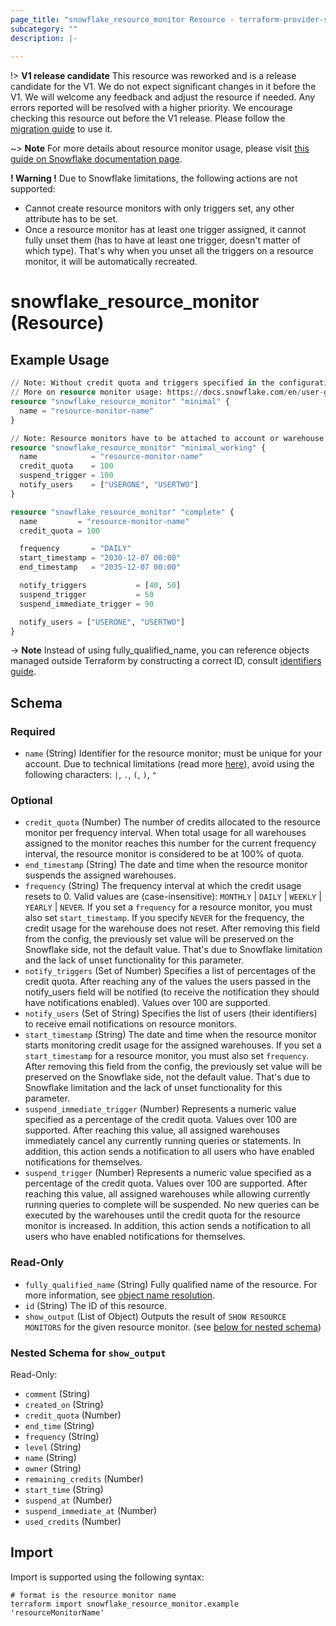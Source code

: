 ```yaml
---
page_title: "snowflake_resource_monitor Resource - terraform-provider-snowflake"
subcategory: ""
description: |-
  
---
```


!> **V1 release candidate** This resource was reworked and is a release candidate for the V1. We do not expect significant changes in it before the V1. We will welcome any feedback and adjust the resource if needed. Any errors reported will be resolved with a higher priority. We encourage checking this resource out before the V1 release. Please follow the [migration guide](https://github.com/Snowflake-Labs/terraform-provider-snowflake/blob/main/MIGRATION_GUIDE.md#v0950--v0960) to use it.

~> **Note** For more details about resource monitor usage, please visit [this guide on Snowflake documentation page](https://docs.snowflake.com/en/user-guide/resource-monitors).

**! Warning !** Due to Snowflake limitations, the following actions are not supported:
- Cannot create resource monitors with only triggers set, any other attribute has to be set.
- Once a resource monitor has at least one trigger assigned, it cannot fully unset them (has to have at least one trigger, doesn't matter of which type). That's why when you unset all the triggers on a resource monitor, it will be automatically recreated.

# snowflake_resource_monitor (Resource)



## Example Usage

```terraform
// Note: Without credit quota and triggers specified in the configuration, the resource monitor is not performing any work.
// More on resource monitor usage: https://docs.snowflake.com/en/user-guide/resource-monitors.
resource "snowflake_resource_monitor" "minimal" {
  name = "resource-monitor-name"
}

// Note: Resource monitors have to be attached to account or warehouse to be able to track credit usage.
resource "snowflake_resource_monitor" "minimal_working" {
  name            = "resource-monitor-name"
  credit_quota    = 100
  suspend_trigger = 100
  notify_users    = ["USERONE", "USERTWO"]
}

resource "snowflake_resource_monitor" "complete" {
  name         = "resource-monitor-name"
  credit_quota = 100

  frequency       = "DAILY"
  start_timestamp = "2030-12-07 00:00"
  end_timestamp   = "2035-12-07 00:00"

  notify_triggers           = [40, 50]
  suspend_trigger           = 50
  suspend_immediate_trigger = 90

  notify_users = ["USERONE", "USERTWO"]
}
```
-> **Note** Instead of using fully_qualified_name, you can reference objects managed outside Terraform by constructing a correct ID, consult [identifiers guide](https://registry.terraform.io/providers/Snowflake-Labs/snowflake/latest/docs/guides/identifiers#new-computed-fully-qualified-name-field-in-resources).
<!-- TODO(SNOW-1634854): include an example showing both methods-->

<!-- schema generated by tfplugindocs -->
## Schema

### Required

- `name` (String) Identifier for the resource monitor; must be unique for your account. Due to technical limitations (read more [here](https://github.com/Snowflake-Labs/terraform-provider-snowflake/blob/main/docs/technical-documentation/identifiers_rework_design_decisions.md#known-limitations-and-identifier-recommendations)), avoid using the following characters: `|`, `.`, `(`, `)`, `"`

### Optional

- `credit_quota` (Number) The number of credits allocated to the resource monitor per frequency interval. When total usage for all warehouses assigned to the monitor reaches this number for the current frequency interval, the resource monitor is considered to be at 100% of quota.
- `end_timestamp` (String) The date and time when the resource monitor suspends the assigned warehouses.
- `frequency` (String) The frequency interval at which the credit usage resets to 0. Valid values are (case-insensitive): `MONTHLY` | `DAILY` | `WEEKLY` | `YEARLY` | `NEVER`. If you set a `frequency` for a resource monitor, you must also set `start_timestamp`. If you specify `NEVER` for the frequency, the credit usage for the warehouse does not reset. After removing this field from the config, the previously set value will be preserved on the Snowflake side, not the default value. That's due to Snowflake limitation and the lack of unset functionality for this parameter.
- `notify_triggers` (Set of Number) Specifies a list of percentages of the credit quota. After reaching any of the values the users passed in the notify_users field will be notified (to receive the notification they should have notifications enabled). Values over 100 are supported.
- `notify_users` (Set of String) Specifies the list of users (their identifiers) to receive email notifications on resource monitors.
- `start_timestamp` (String) The date and time when the resource monitor starts monitoring credit usage for the assigned warehouses. If you set a `start_timestamp` for a resource monitor, you must also set `frequency`.  After removing this field from the config, the previously set value will be preserved on the Snowflake side, not the default value. That's due to Snowflake limitation and the lack of unset functionality for this parameter.
- `suspend_immediate_trigger` (Number) Represents a numeric value specified as a percentage of the credit quota. Values over 100 are supported. After reaching this value, all assigned warehouses immediately cancel any currently running queries or statements. In addition, this action sends a notification to all users who have enabled notifications for themselves.
- `suspend_trigger` (Number) Represents a numeric value specified as a percentage of the credit quota. Values over 100 are supported. After reaching this value, all assigned warehouses while allowing currently running queries to complete will be suspended. No new queries can be executed by the warehouses until the credit quota for the resource monitor is increased. In addition, this action sends a notification to all users who have enabled notifications for themselves.

### Read-Only

- `fully_qualified_name` (String) Fully qualified name of the resource. For more information, see [object name resolution](https://docs.snowflake.com/en/sql-reference/name-resolution).
- `id` (String) The ID of this resource.
- `show_output` (List of Object) Outputs the result of `SHOW RESOURCE MONITORS` for the given resource monitor. (see [below for nested schema](#nestedatt--show_output))

<a id="nestedatt--show_output"></a>
### Nested Schema for `show_output`

Read-Only:

- `comment` (String)
- `created_on` (String)
- `credit_quota` (Number)
- `end_time` (String)
- `frequency` (String)
- `level` (String)
- `name` (String)
- `owner` (String)
- `remaining_credits` (Number)
- `start_time` (String)
- `suspend_at` (Number)
- `suspend_immediate_at` (Number)
- `used_credits` (Number)

## Import

Import is supported using the following syntax:

```shell
# format is the resource monitor name
terraform import snowflake_resource_monitor.example 'resourceMonitorName'
```
